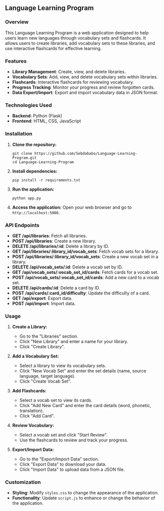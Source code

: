 ## Language Learning Program

### Overview
This Language Learning Program is a web application designed to help users learn new languages through vocabulary sets and flashcards. It allows users to create libraries, add vocabulary sets to these libraries, and use interactive flashcards for effective learning.

### Features
- **Library Management**: Create, view, and delete libraries.
- **Vocabulary Sets**: Add, view, and delete vocabulary sets within libraries.
- **Flashcards**: Interactive flashcards for reviewing vocabulary.
- **Progress Tracking**: Monitor your progress and review forgotten cards.
- **Data Export/Import**: Export and import vocabulary data in JSON format.

### Technologies Used
- **Backend**: Python (Flask)
- **Frontend**: HTML, CSS, JavaScript

### Installation

1. **Clone the repository:**
    ```
    git clone https://github.com/Sebdababo/Language-Learning-Program.git
    cd Language-Learning-Program
    ```

2. **Install dependencies:**
    ```
    pip install -r requirements.txt
    ```

3. **Run the application:**
    ```
    python app.py
    ```

4. **Access the application:**
    Open your web browser and go to `http://localhost:5000`.
   
### API Endpoints
- **GET /api/libraries**: Fetch all libraries.
- **POST /api/libraries**: Create a new library.
- **DELETE /api/libraries/:id**: Delete a library by ID.
- **GET /api/libraries/:library_id/vocab_sets**: Fetch vocab sets for a library.
- **POST /api/libraries/:library_id/vocab_sets**: Create a new vocab set in a library.
- **DELETE /api/vocab_sets/:id**: Delete a vocab set by ID.
- **GET /api/vocab_sets/:vocab_set_id/cards**: Fetch cards for a vocab set.
- **POST /api/vocab_sets/:vocab_set_id/cards**: Add a new card to a vocab set.
- **DELETE /api/cards/:id**: Delete a card by ID.
- **POST /api/cards/:card_id/difficulty**: Update the difficulty of a card.
- **GET /api/export**: Export data.
- **POST /api/import**: Import data.

### Usage

1. **Create a Library:**
    - Go to the "Libraries" section.
    - Click "New Library" and enter a name for your library.
    - Click "Create Library".

2. **Add a Vocabulary Set:**
    - Select a library to view its vocabulary sets.
    - Click "New Vocab Set" and enter the set details (name, source language, target language).
    - Click "Create Vocab Set".

3. **Add Flashcards:**
    - Select a vocab set to view its cards.
    - Click "Add New Card" and enter the card details (word, phonetic, translation).
    - Click "Add Card".

4. **Review Vocabulary:**
    - Select a vocab set and click "Start Review".
    - Use the flashcards to review and track your progress.

5. **Export/Import Data:**
    - Go to the "Export/Import Data" section.
    - Click "Export Data" to download your data.
    - Click "Import Data" to upload data from a JSON file.

### Customization
- **Styling**: Modify `styles.css` to change the appearance of the application.
- **Functionality**: Update `script.js` to enhance or change the behavior of the application.
